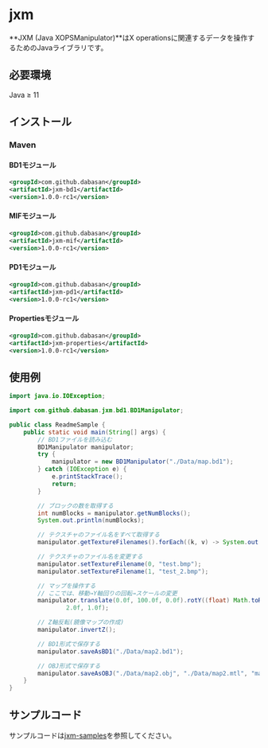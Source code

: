 # jxm

**JXM (Java XOPSManipulator)**はX operationsに関連するデータを操作するためのJavaライブラリです。

## 必要環境

Java ≥ 11

## インストール

### Maven

#### BD1モジュール

```xml
<groupId>com.github.dabasan</groupId>
<artifactId>jxm-bd1</artifactId>
<version>1.0.0-rc1</version>
```

#### MIFモジュール

```xml
<groupId>com.github.dabasan</groupId>
<artifactId>jxm-mif</artifactId>
<version>1.0.0-rc1</version>
```

#### PD1モジュール

```xml
<groupId>com.github.dabasan</groupId>
<artifactId>jxm-pd1</artifactId>
<version>1.0.0-rc1</version>
```

#### Propertiesモジュール

```xml
<groupId>com.github.dabasan</groupId>
<artifactId>jxm-properties</artifactId>
<version>1.0.0-rc1</version>
```

## 使用例

```java
import java.io.IOException;

import com.github.dabasan.jxm.bd1.BD1Manipulator;

public class ReadmeSample {
	public static void main(String[] args) {
		// BD1ファイルを読み込む
		BD1Manipulator manipulator;
		try {
			manipulator = new BD1Manipulator("./Data/map.bd1");
		} catch (IOException e) {
			e.printStackTrace();
			return;
		}

		// ブロックの数を取得する
		int numBlocks = manipulator.getNumBlocks();
		System.out.println(numBlocks);

		// テクスチャのファイル名をすべて取得する
		manipulator.getTextureFilenames().forEach((k, v) -> System.out.printf("%d: %s\n", k, v));

		// テクスチャのファイル名を変更する
		manipulator.setTextureFilename(0, "test.bmp");
		manipulator.setTextureFilename(1, "test_2.bmp");

		// マップを操作する
		// ここでは、移動→Y軸回りの回転→スケールの変更
		manipulator.translate(0.0f, 100.0f, 0.0f).rotY((float) Math.toRadians(45)).rescale(1.0f,
				2.0f, 1.0f);

		// Z軸反転(鏡像マップの作成)
		manipulator.invertZ();

		// BD1形式で保存する
		manipulator.saveAsBD1("./Data/map2.bd1");

		// OBJ形式で保存する
		manipulator.saveAsOBJ("./Data/map2.obj", "./Data/map2.mtl", "map2.mtl", true);
	}
}
```

## サンプルコード

サンプルコードは[jxm-samples](https://github.com/Dabasan/jxm-samples-v1)を参照してください。

